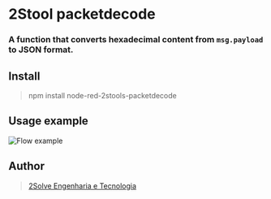 # **2Stool packetdecode** 
### A function that converts hexadecimal content from `msg.payload` to JSON format.

## Install

> npm install node-red-2stools-packetdecode

## Usage example

![Flow example](https://i.imgur.com/b2BgWsy.png)

## Author
> [2Solve Engenharia e Tecnologia](http://www.2solve.com/)